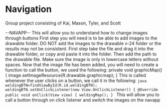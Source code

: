 # Navigation
Group project consisting of Kai, Mason, Tyler, and Scott

--NAVAPP--
This will allow you to understand how to change images through buttons
First step you will need is to be able to add images to the drawable folder. DO NOT add the images to the drawable v-24 folder or the results may not be consistent.
First step take the file and drag it into the drawable folder, or copy and paste it into the folder. Then add the path to the drawable file. Make sure the image is only in lowercase letters without spaces.
Now that the image file has been added, you will need to create a function to call the button, we used the following: 
private void graphicMap(){
        image.setImageResource(R.drawable.graphicmap);
    }
    This is called whenever the user clicks on a button, we call it in the following:
    ```java
        weldingBTN=findViewById(R.id.weldingBTN);
        weldingBTN.setOnClickListener(new View.OnClickListener() {
            @Override
            public void onClick(View view) {
                weldingMap();
                } ```
This will allow you to call a button through on click listener and switch the images on the navapp

